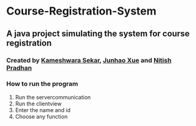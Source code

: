 # Course-Registration-System
## A java project simulating the system for course registration
### Created by [Kameshwara Sekar](mailto:kameshwara.sekar1@ucalgary.ca), [Junhao Xue](mailto:junhao.xue1@ucalgary.ca) and [Nitish Pradhan](mailto:nitish.pradhan@ucalgary.ca)

### How to run the program
1. Run the servercommunication 
2. Run the clientview 
3. Enter the name and id
4. Choose any function


